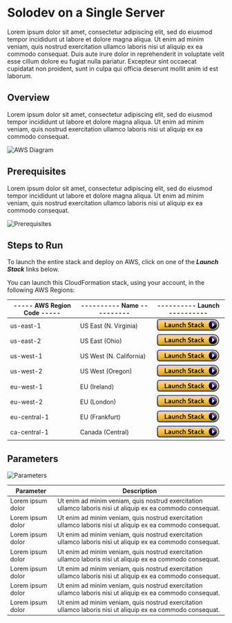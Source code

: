 ﻿# Solodev on a Single Server
Lorem ipsum dolor sit amet, consectetur adipiscing elit, sed do eiusmod tempor incididunt ut labore et dolore magna aliqua. Ut enim ad minim veniam, quis nostrud exercitation ullamco laboris nisi ut aliquip ex ea commodo consequat. Duis aute irure dolor in reprehenderit in voluptate velit esse cillum dolore eu fugiat nulla pariatur. Excepteur sint occaecat cupidatat non proident, sunt in culpa qui officia deserunt mollit anim id est laborum.

## Overview
Lorem ipsum dolor sit amet, consectetur adipiscing elit, sed do eiusmod tempor incididunt ut labore et dolore magna aliqua. Ut enim ad minim veniam, quis nostrud exercitation ullamco laboris nisi ut aliquip ex ea commodo consequat.

![AWS Diagram](http://via.placeholder.com/898x450)

## Prerequisites
Lorem ipsum dolor sit amet, consectetur adipiscing elit, sed do eiusmod tempor incididunt ut labore et dolore magna aliqua. Ut enim ad minim veniam, quis nostrud exercitation ullamco laboris nisi ut aliquip ex ea commodo consequat.

![Prerequisites](http://via.placeholder.com/898x450)

## Steps to Run
To launch the entire stack and deploy on AWS, click on one of the ***Launch Stack*** links below.

You can launch this CloudFormation stack, using your account, in the following AWS Regions:

----- AWS Region Code ----- | ---------- Name ---------- | ---------- Launch ----------
----------------------------|----------------------------|:-------------------------:
us-east-1                   | US East (N. Virginia)      | [![cloudformation-launch-stack](images/cloudformation-launch-stack.png)](https://console.aws.amazon.com/cloudformation/home?region=us-east-1#/stacks/new?stackName=solodev-aws&templateURL=https://s3.amazonaws.com/techcto-datacenter/aws/solodev-aws-single.yaml)
us-east-2                   | US East (Ohio)             | [![cloudformation-launch-stack](images/cloudformation-launch-stack.png)](#)
us-west-1                   | US West (N. California)    | [![cloudformation-launch-stack](images/cloudformation-launch-stack.png)](#)
us-west-2                   | US West (Oregon)           | [![cloudformation-launch-stack](images/cloudformation-launch-stack.png)](#)
eu-west-1                   | EU (Ireland)               | [![cloudformation-launch-stack](images/cloudformation-launch-stack.png)](#)
eu-west-2                   | EU (London)                | [![cloudformation-launch-stack](images/cloudformation-launch-stack.png)](#)
eu-central-1                | EU (Frankfurt)             | [![cloudformation-launch-stack](images/cloudformation-launch-stack.png)](#)
ca-central-1                | Canada (Central)           | [![cloudformation-launch-stack](images/cloudformation-launch-stack.png)](#)

## Parameters
![Parameters](http://via.placeholder.com/898x450)

Parameter | Description
--------- | -----------
Lorem ipsum dolor | Ut enim ad minim veniam, quis nostrud exercitation ullamco laboris nisi ut aliquip ex ea commodo consequat.
Lorem ipsum dolor | Ut enim ad minim veniam, quis nostrud exercitation ullamco laboris nisi ut aliquip ex ea commodo consequat.
Lorem ipsum dolor | Ut enim ad minim veniam, quis nostrud exercitation ullamco laboris nisi ut aliquip ex ea commodo consequat.
Lorem ipsum dolor | Ut enim ad minim veniam, quis nostrud exercitation ullamco laboris nisi ut aliquip ex ea commodo consequat.
Lorem ipsum dolor | Ut enim ad minim veniam, quis nostrud exercitation ullamco laboris nisi ut aliquip ex ea commodo consequat.
Lorem ipsum dolor | Ut enim ad minim veniam, quis nostrud exercitation ullamco laboris nisi ut aliquip ex ea commodo consequat.
Lorem ipsum dolor | Ut enim ad minim veniam, quis nostrud exercitation ullamco laboris nisi ut aliquip ex ea commodo consequat.
